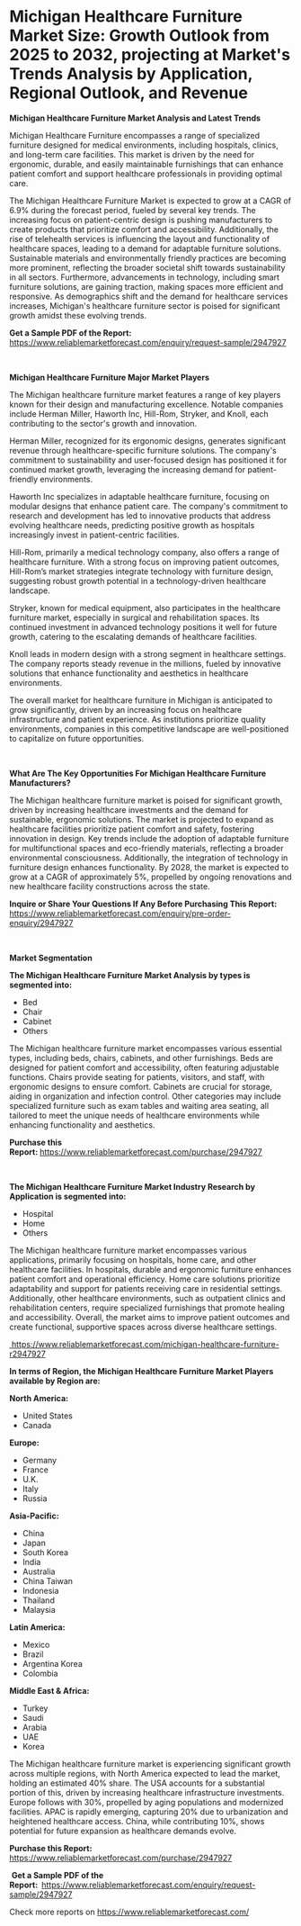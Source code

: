 <p><h1>Michigan Healthcare Furniture Market Size: Growth Outlook from 2025 to 2032, projecting at Market's Trends Analysis by Application, Regional Outlook, and Revenue</h1></p><p><strong>Michigan Healthcare Furniture Market Analysis and Latest Trends</strong></p>
<p><p>Michigan Healthcare Furniture encompasses a range of specialized furniture designed for medical environments, including hospitals, clinics, and long-term care facilities. This market is driven by the need for ergonomic, durable, and easily maintainable furnishings that can enhance patient comfort and support healthcare professionals in providing optimal care.  </p><p>The Michigan Healthcare Furniture Market is expected to grow at a CAGR of 6.9% during the forecast period, fueled by several key trends. The increasing focus on patient-centric design is pushing manufacturers to create products that prioritize comfort and accessibility. Additionally, the rise of telehealth services is influencing the layout and functionality of healthcare spaces, leading to a demand for adaptable furniture solutions. Sustainable materials and environmentally friendly practices are becoming more prominent, reflecting the broader societal shift towards sustainability in all sectors. Furthermore, advancements in technology, including smart furniture solutions, are gaining traction, making spaces more efficient and responsive. As demographics shift and the demand for healthcare services increases, Michigan's healthcare furniture sector is poised for significant growth amidst these evolving trends.</p></p>
<p><strong>Get a Sample PDF of the Report:&nbsp;</strong> <a href="https://www.reliablemarketforecast.com/enquiry/request-sample/2947927?utm_campaign=2740&utm_medium=2&utm_source=Github&utm_content=ia&utm_term=12032025&utm_id=michigan-healthcare-furniture">https://www.reliablemarketforecast.com/enquiry/request-sample/2947927</a></p>
<p>&nbsp;</p>
<p><strong>Michigan Healthcare Furniture Major Market Players</strong></p>
<p><p>The Michigan healthcare furniture market features a range of key players known for their design and manufacturing excellence. Notable companies include Herman Miller, Haworth Inc, Hill-Rom, Stryker, and Knoll, each contributing to the sector's growth and innovation.</p><p>Herman Miller, recognized for its ergonomic designs, generates significant revenue through healthcare-specific furniture solutions. The company's commitment to sustainability and user-focused design has positioned it for continued market growth, leveraging the increasing demand for patient-friendly environments.</p><p>Haworth Inc specializes in adaptable healthcare furniture, focusing on modular designs that enhance patient care. The company's commitment to research and development has led to innovative products that address evolving healthcare needs, predicting positive growth as hospitals increasingly invest in patient-centric facilities.</p><p>Hill-Rom, primarily a medical technology company, also offers a range of healthcare furniture. With a strong focus on improving patient outcomes, Hill-Rom’s market strategies integrate technology with furniture design, suggesting robust growth potential in a technology-driven healthcare landscape.</p><p>Stryker, known for medical equipment, also participates in the healthcare furniture market, especially in surgical and rehabilitation spaces. Its continued investment in advanced technology positions it well for future growth, catering to the escalating demands of healthcare facilities.</p><p>Knoll leads in modern design with a strong segment in healthcare settings. The company reports steady revenue in the millions, fueled by innovative solutions that enhance functionality and aesthetics in healthcare environments.</p><p>The overall market for healthcare furniture in Michigan is anticipated to grow significantly, driven by an increasing focus on healthcare infrastructure and patient experience. As institutions prioritize quality environments, companies in this competitive landscape are well-positioned to capitalize on future opportunities.</p></p>
<p>&nbsp;</p>
<p><strong>What Are The Key Opportunities For Michigan Healthcare Furniture Manufacturers?</strong></p>
<p><p>The Michigan healthcare furniture market is poised for significant growth, driven by increasing healthcare investments and the demand for sustainable, ergonomic solutions. The market is projected to expand as healthcare facilities prioritize patient comfort and safety, fostering innovation in design. Key trends include the adoption of adaptable furniture for multifunctional spaces and eco-friendly materials, reflecting a broader environmental consciousness. Additionally, the integration of technology in furniture design enhances functionality. By 2028, the market is expected to grow at a CAGR of approximately 5%, propelled by ongoing renovations and new healthcare facility constructions across the state.</p></p>
<p><strong>Inquire or Share Your Questions If Any Before Purchasing This Report:</strong> <a href="https://www.reliablemarketforecast.com/enquiry/pre-order-enquiry/2947927?utm_campaign=2740&utm_medium=2&utm_source=Github&utm_content=ia&utm_term=12032025&utm_id=michigan-healthcare-furniture">https://www.reliablemarketforecast.com/enquiry/pre-order-enquiry/2947927</a></p>
<p>&nbsp;</p>
<p><strong>Market Segmentation</strong></p>
<p><strong>The Michigan Healthcare Furniture Market Analysis by types is segmented into:</strong></p>
<p><ul><li>Bed</li><li>Chair</li><li>Cabinet</li><li>Others</li></ul></p>
<p><p>The Michigan healthcare furniture market encompasses various essential types, including beds, chairs, cabinets, and other furnishings. Beds are designed for patient comfort and accessibility, often featuring adjustable functions. Chairs provide seating for patients, visitors, and staff, with ergonomic designs to ensure comfort. Cabinets are crucial for storage, aiding in organization and infection control. Other categories may include specialized furniture such as exam tables and waiting area seating, all tailored to meet the unique needs of healthcare environments while enhancing functionality and aesthetics.</p></p>
<p><strong>Purchase this Report:&nbsp;</strong><a href="https://www.reliablemarketforecast.com/purchase/2947927?utm_campaign=2740&utm_medium=2&utm_source=Github&utm_content=ia&utm_term=12032025&utm_id=michigan-healthcare-furniture">https://www.reliablemarketforecast.com/purchase/2947927</a></p>
<p>&nbsp;</p>
<p><strong>The Michigan Healthcare Furniture Market Industry Research by Application is segmented into:</strong></p>
<p><ul><li>Hospital</li><li>Home</li><li>Others</li></ul></p>
<p><p>The Michigan healthcare furniture market encompasses various applications, primarily focusing on hospitals, home care, and other healthcare facilities. In hospitals, durable and ergonomic furniture enhances patient comfort and operational efficiency. Home care solutions prioritize adaptability and support for patients receiving care in residential settings. Additionally, other healthcare environments, such as outpatient clinics and rehabilitation centers, require specialized furnishings that promote healing and accessibility. Overall, the market aims to improve patient outcomes and create functional, supportive spaces across diverse healthcare settings.</p></p>
<p><a href="https://www.reliablemarketforecast.com/michigan-healthcare-furniture-r2947927?utm_campaign=2740&utm_medium=2&utm_source=Github&utm_content=ia&utm_term=12032025&utm_id=michigan-healthcare-furniture">&nbsp;https://www.reliablemarketforecast.com/michigan-healthcare-furniture-r2947927</a></p>
<p><strong>In terms of Region, the Michigan Healthcare Furniture Market Players available by Region are:</strong></p>
<p>
    <p> <strong> North America: </strong>
        <ul>
            <li>United States</li>
            <li>Canada</li>
        </ul>
        </p> 
    <p> <strong> Europe: </strong>
        <ul>
            <li>Germany</li>
            <li>France</li>
            <li>U.K.</li>
            <li>Italy</li>
            <li>Russia</li>
        </ul>
        </p> 
    <p> <strong> Asia-Pacific: </strong>
        <ul>
            <li>China</li>
            <li>Japan</li>
            <li>South Korea</li>
            <li>India</li>
            <li>Australia</li>
            <li>China Taiwan</li>
            <li>Indonesia</li>
            <li>Thailand</li>
            <li>Malaysia</li>
        </ul>
        </p> 
    <p> <strong> Latin America: </strong>
        <ul>
            <li>Mexico</li>
            <li>Brazil</li>
            <li>Argentina Korea</li>
            <li>Colombia</li>
        </ul>
        </p> 
    <p> <strong> Middle East & Africa: </strong>
        <ul>
            <li>Turkey</li>
            <li>Saudi</li>
            <li>Arabia</li>
            <li>UAE</li>
            <li>Korea</li>
        </ul>
    </p>
    </p>
<p><p>The Michigan healthcare furniture market is experiencing significant growth across multiple regions, with North America expected to lead the market, holding an estimated 40% share. The USA accounts for a substantial portion of this, driven by increasing healthcare infrastructure investments. Europe follows with 30%, propelled by aging populations and modernized facilities. APAC is rapidly emerging, capturing 20% due to urbanization and heightened healthcare access. China, while contributing 10%, shows potential for future expansion as healthcare demands evolve.</p></p>
<p><strong>Purchase this Report: </strong><a href="https://www.reliablemarketforecast.com/purchase/2947927?utm_campaign=2740&utm_medium=2&utm_source=Github&utm_content=ia&utm_term=12032025&utm_id=michigan-healthcare-furniture">https://www.reliablemarketforecast.com/purchase/2947927</a></p>
<p>&nbsp;<strong>Get a Sample PDF of the Report:&nbsp;&nbsp;</strong><a href="https://www.reliablemarketforecast.com/enquiry/request-sample/2947927?utm_campaign=2740&utm_medium=2&utm_source=Github&utm_content=ia&utm_term=12032025&utm_id=michigan-healthcare-furniture">https://www.reliablemarketforecast.com/enquiry/request-sample/2947927</a></p>
<p><strong></strong></p>
<p>Check more reports on <a href="https://www.reliablemarketforecast.com/?utm_campaign=2740&utm_medium=2&utm_source=Github&utm_content=ia&utm_term=12032025&utm_id=michigan-healthcare-furniture">https://www.reliablemarketforecast.com/</a></p>